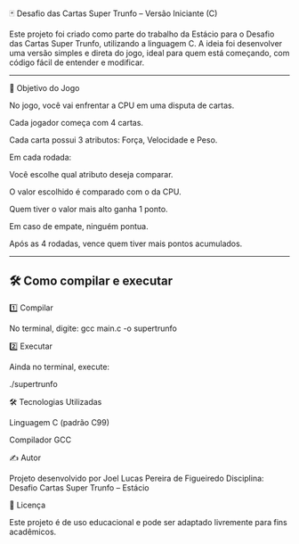 🃏 Desafio das Cartas Super Trunfo – Versão Iniciante (C)

Este projeto foi criado como parte do trabalho da Estácio para o Desafio das Cartas Super Trunfo, utilizando a linguagem C.
A ideia foi desenvolver uma versão simples e direta do jogo, ideal para quem está começando, com código fácil de entender e modificar.

---

🎯 Objetivo do Jogo

No jogo, você vai enfrentar a CPU em uma disputa de cartas.

Cada jogador começa com 4 cartas.

Cada carta possui 3 atributos: Força, Velocidade e Peso.

Em cada rodada:

Você escolhe qual atributo deseja comparar.

O valor escolhido é comparado com o da CPU.

Quem tiver o valor mais alto ganha 1 ponto.

Em caso de empate, ninguém pontua.

Após as 4 rodadas, vence quem tiver mais pontos acumulados.

---

## 🛠️ Como compilar e executar

1️⃣ Compilar

No terminal, digite:
gcc main.c -o supertrunfo

2️⃣ Executar

Ainda no terminal, execute:

./supertrunfo

🛠 Tecnologias Utilizadas

Linguagem C (padrão C99)

Compilador GCC

✍️ Autor

Projeto desenvolvido por Joel Lucas Pereira de Figueiredo
Disciplina: Desafio Cartas Super Trunfo – Estácio

📜 Licença

Este projeto é de uso educacional e pode ser adaptado livremente para fins acadêmicos.

